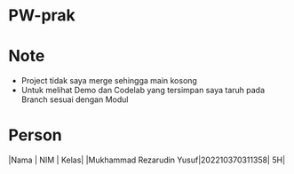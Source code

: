 # PW-prak

# Note
- Project tidak saya merge sehingga main kosong
- Untuk melihat Demo dan Codelab yang tersimpan saya taruh pada Branch sesuai dengan Modul
# Person
|Nama | NIM | Kelas|
|Mukhammad Rezarudin Yusuf|202210370311358| 5H|
